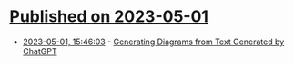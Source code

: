 # [Published on 2023-05-01](index.md)

* [2023-05-01, 15:46:03](https://lobste.rs/s/0jl17h/generating_diagrams_from_text_generated) - [Generating Diagrams from Text Generated by ChatGPT](https://blog.ouseful.info/2022/12/12/generating-diagrams-from-text-generated-by-chatgpt/)
